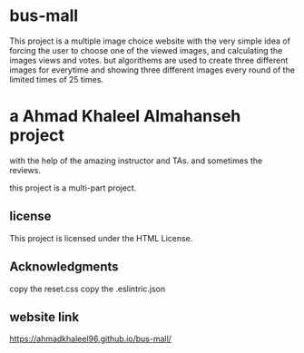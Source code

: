# bus-mall
This project is a multiple image choice website with the very simple idea of forcing the user to choose one of the viewed images, and calculating the images views and votes. but algorithems are used to create three different images for everytime and showing three different images every round of the limited times of 25 times.

# a Ahmad Khaleel Almahanseh project
with the help of the amazing instructor and TAs. and sometimes the reviews.

this project is a multi-part project.


## license
This project is licensed under the HTML License.

## Acknowledgments

copy the reset.css 
copy the .eslintric.json

## website link
https://ahmadkhaleel96.github.io/bus-mall/
